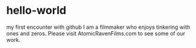 # hello-world
my first encounter with github
I am a filmmaker who enjoys tinkering with ones and zeros. Please visit AtomicRavenFilms.com to see some of our work.

